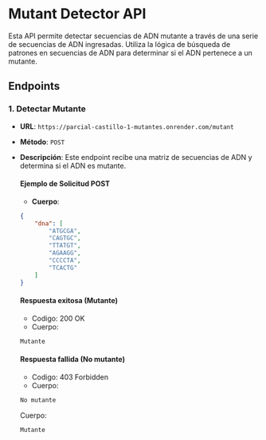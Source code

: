 # Mutant Detector API

Esta API permite detectar secuencias de ADN mutante a través de una serie de secuencias de ADN ingresadas. Utiliza la lógica de búsqueda de patrones en secuencias de ADN para determinar si el ADN pertenece a un mutante.

## Endpoints

### 1. Detectar Mutante

- **URL**: `https://parcial-castillo-1-mutantes.onrender.com/mutant`
- **Método**: `POST`
- **Descripción**: Este endpoint recibe una matriz de secuencias de ADN y determina si el ADN es mutante.

    #### **Ejemplo de Solicitud POST**
    
    - **Cuerpo**:
    ```json
    {
        "dna": [
            "ATGCGA",
            "CAGTGC",
            "TTATGT",
            "AGAAGG",
            "CCCCTA",
            "TCACTG"
        ]
    }
    ```
    
    #### Respuesta exitosa (Mutante)
    - Codigo: 200 OK
    - Cuerpo:
    ```markdown
    Mutante
    ```
    #### Respuesta fallida (No mutante)
    - Codigo: 403 Forbidden
    - Cuerpo:
    ```markdown
    No mutante
    ```
    
    Cuerpo:
    ```markdown
    Mutante
    
    

